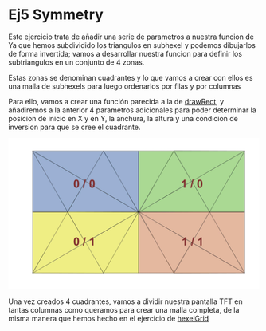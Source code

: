 # Ej5 Symmetry

Este ejercicio trata de añadir una serie de parametros a nuestra funcion de 
Ya que hemos subdividido los triangulos en subhexel y podemos dibujarlos de forma invertida; vamos a desarrollar nuestra funcion para definir los subtriangulos en un conjunto de 4 zonas.

Estas zonas se denominan cuadrantes y lo que vamos a crear con ellos es una malla de subhexels para luego ordenarlos por filas y por columnas

Para ello, vamos a crear una función parecida a la de <a href="https://github.com/blascarr/TFTCourse/tree/master/ILI9341/1_TFTBasis/Ej7_drawRect">drawRect</a>, y añadiremos a la anterior 4 parametros adicionales para poder determinar la posicion de inicio en X y en Y, la anchura, la altura y una condicion de inversion para que se cree el cuadrante.
  

<p align="center">
	<img  src="/src/HexelGrid/Hexel4Grid_Sectors.jpg" />
</p>

Una vez creados 4 cuadrantes, vamos a dividir nuestra pantalla TFT en tantas columnas como queramos para crear una malla completa, de la misma manera que hemos hecho en el ejercicio de <a href="https://github.com/blascarr/TFTCourse/tree/master/ILI9341/6_HexelGrid/Ej2_hexelGrid"> hexelGrid</a>